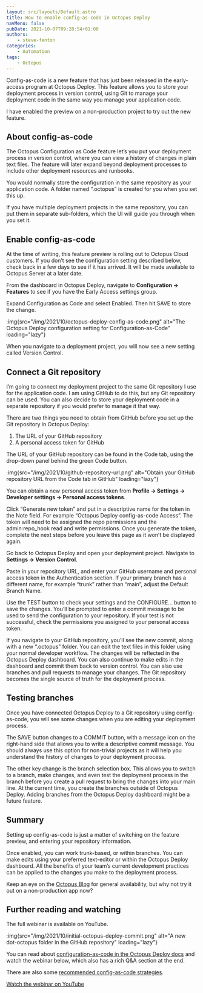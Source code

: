 ```yaml
---
layout: src/layouts/Default.astro
title: How to enable config-as-code in Octopus Deploy
navMenu: false
pubDate: 2021-10-07T09:28:54+01:00
authors:
    - steve-fenton
categories:
    - Automation
tags:
    - Octopus
---
```


Config-as-code is a new feature that has just been released in the early-access program at Octopus Deploy. This feature allows you to store your deployment process in version control, using Git to manage your deployment code in the same way you manage your application code.

I have enabled the preview on a non-production project to try out the new feature.

## About config-as-code

The Octopus Configuration as Code feature let’s you put your deployment process in version control, where you can view a history of changes in plain text files. The feature will later expand beyond deployment processes to include other deployment resources and runbooks.

You would normally store the configuration in the same repository as your application code. A folder named “.octopus” is created for you when you set this up.

If you have multiple deployment projects in the same repository, you can put them in separate sub-folders, which the UI will guide you through when you set it.

## Enable config-as-code

At the time of writing, this feature preview is rolling out to Octopus Cloud customers. If you don’t see the configuration setting described below, check back in a few days to see if it has arrived. It will be made available to Octopus Server at a later date.

From the dashboard in Octopus Deploy, navigate to **Configuration -> Features** to see if you have the Early Access settings group.

Expand Configuration as Code and select Enabled. Then hit SAVE to store the change.

:img{src="/img/2021/10/octopus-deploy-config-as-code.png" alt="The Octopus Deploy configuration setting for Configuration-as-Code" loading="lazy"}

When you navigate to a deployment project, you will now see a new setting called Version Control.

## Connect a Git repository

I’m going to connect my deployment project to the same Git repository I use for the application code. I am using GitHub to do this, but any Git repository can be used. You can also decide to store your deployment code in a separate repository if you would prefer to manage it that way.

There are two things you need to obtain from GitHub before you set up the Git repository in Octopus Deploy:

1. The URL of your GitHub repository
2. A personal access token for GitHub

The URL of your GitHub repository can be found in the Code tab, using the drop-down panel behind the green Code button.

:img{src="/img/2021/10/github-repository-url.png" alt="Obtain your GitHub repository URL from the Code tab in GitHub" loading="lazy"}

You can obtain a new personal access token from **Profile -> Settings -> Developer settings -> Personal access tokens**.

Click “Generate new token” and put in a descriptive name for the token in the Note field. For example “Octopus Deploy config-as-code Access”. The token will need to be assigned the repo permissions and the admin:repo\_hook read and write permissions. Once you generate the token, complete the next steps before you leave this page as it won’t be displayed again.

Go back to Octopus Deploy and open your deployment project. Navigate to **Settings -> Version Control**.

Paste in your repository URL, and enter your GitHub username and personal access token in the Authentication section. If your primary branch has a different name, for example “trunk” rather than “main”, adjust the Default Branch Name.

Use the TEST button to check your settings and the CONFIGURE… button to save the changes. You’ll be prompted to enter a commit message to be used to send the configuration to your repository. If your test is not successful, check the permissions you assigned to your personal access token.

If you navigate to your GitHub repository, you’ll see the new commit, along with a new “.octopus” folder. You can edit the text files in this folder using your normal developer workflow. The changes will be reflected in the Octopus Deploy dashboard. You can also continue to make edits in the dashboard and commit them back to version control. You can also use branches and pull requests to manage your changes. The Git repository becomes the single source of truth for the deployment process.

## Testing branches

Once you have connected Octopus Deploy to a Git repository using config-as-code, you will see some changes when you are editing your deployment process.

The SAVE button changes to a COMMIT button, with a message icon on the right-hand side that allows you to write a descriptive commit message. You should always use this option for non-trivial projects as it will help you understand the history of changes to your deployment process.

The other key change is the branch selection box. This allows you to switch to a branch, make changes, and even test the deployment process in the branch before you create a pull request to bring the changes into your main line. At the current time, you create the branches outside of Octopus Deploy. Adding branches from the Octopus Deploy dashboard might be a future feature.

## Summary

Setting up config-as-code is just a matter of switching on the feature preview, and entering your repository information.

Once enabled, you can work trunk-based, or within branches. You can make edits using your preferred text-editor or within the Octopus Deploy dashboard. All the benefits of your team’s current development practices can be applied to the changes you make to the deployment process.

Keep an eye on the [Octopus Blog](https://octopus.com/blog) for general availability, but why not try it out on a non-production app now?

## Further reading and watching

The full webinar is available on YouTube.

:img{src="/img/2021/10/initial-octopus-deploy-commit.png" alt="A new dot-octopus folder in the GitHub repository" loading="lazy"}

You can read about [configuration-as-code in the Octopus Deploy docs](https://octopus.com/docs/projects/version-control) and watch the webinar below, which also has a rich Q&A section at the end.

There are also some [recommended config-as-code strategies](https://octopus.com/blog/config-as-code-strategies).

<a href="https://www.youtube.com/embed/oZfxlbpSP14">Watch the webinar on YouTube</a>